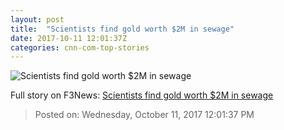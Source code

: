 ```yaml
---
layout: post
title:  "Scientists find gold worth $2M in sewage"
date: 2017-10-11 12:01:37Z
categories: cnn-com-top-stories
---
```


![Scientists find gold worth $2M in sewage](http://i2.cdn.turner.com/money/dam/assets/150924072922-gold-bars-illustration-mp-780x439.jpg)




Full story on F3News: [Scientists find gold worth $2M in sewage](http://www.f3nws.com/n/ESUjMD)

> Posted on: Wednesday, October 11, 2017 12:01:37 PM

